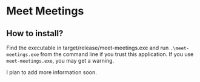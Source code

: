 # Meet Meetings

## How to install?

Find the executable in target/release/meet-meetings.exe and run `.\meet-meetings.exe` from the command line if you trust this application. If you use `meet-meetings.exe`, you may get a warning.

I plan to add more information soon.
